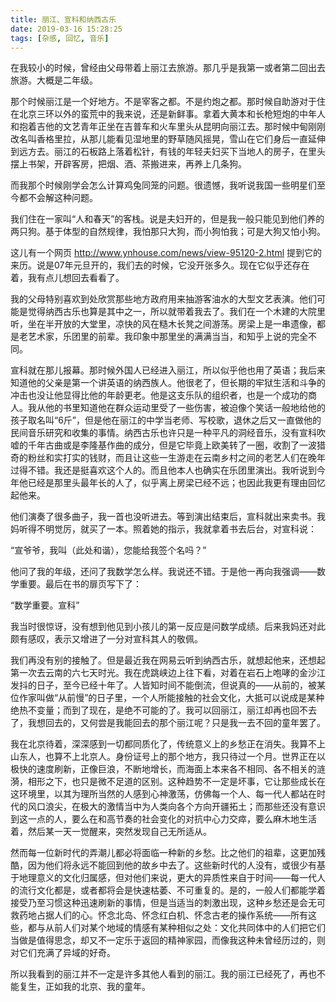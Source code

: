 ```yaml
---
title: 丽江、宣科和纳西古乐
date: 2019-03-16 15:28:25
tags: [杂感, 回忆, 音乐]
---
```


在我较小的时候，曾经由父母带着上丽江去旅游。那几乎是我第一或者第二回出去旅游。大概是二年级。

<!--more-->

那个时候丽江是一个好地方。不是宰客之都。不是约炮之都。那时候自助游对于住在北京三环以外的蛮荒中的我来说，还是新鲜事。拿着大黄本和长枪短炮的中年人和抱着吉他的文艺青年正坐在吉普车和火车里头从昆明向丽江去。那时候中甸刚刚改名叫香格里拉，从那儿能看见湿地里的野草随风摇晃，雪山在它们身后一直延伸到远方去。丽江的石板路上落着松针，有钱的年轻夫妇买下当地人的房子，在里头摆上书架，开辟客房，把烟、酒、茶搬进来，再养上几条狗。

而我那个时候刚学会怎么计算鸡兔同笼的问题。很遗憾，我听说我国一些明星们至今都不会解这种问题。

我们住在一家叫“人和春天”的客栈。说是夫妇开的，但是我一般只能见到他们养的两只狗。基于体型的自然规律，我怕那只大狗，而小狗怕我；可是大狗又怕小狗。

这儿有一个网页 http://www.ynhouse.com/news/view-95120-2.html 提到它的来历。说是07年元旦开的，我们去的时候，它没开张多久。现在它似乎还存在着，我有点儿想回去看看了。

我的父母特别喜欢到处欣赏那些地方政府用来抽游客油水的大型文艺表演。他们可能是觉得纳西古乐也算是其中之一，所以就带着我去了。我们在一个木建的大院里听，坐在半开放的大堂里，凉快的风在糙木长凳之间游荡。房梁上是一串遗像，都是老艺术家，乐团里的前辈。我印象中那里坐的满满当当，和知乎上说的完全不同。

宣科就在那儿报幕。那时候外国人已经进入丽江，所以似乎他也用了英语；我后来知道他的父亲是第一个讲英语的纳西族人。他很老了，但长期的牢狱生活和斗争的冲击也没让他显得比他的年龄更老。他是这支乐队的组织者，也是一个成功的商人。我从他的书里知道他在群众运动里受了一些伤害，被迫像个笑话一般地给他的孩子取名叫“6斤”，但是他在丽江的中学当老师、写校歌，退休之后又一直做他的民间音乐研究和收集的事情。纳西古乐也许只是一种平凡的洞经音乐，没有宣科吹嘘的千年古曲或是李隆基作曲的成分，但是它毕竟上欧美转了一圈，收割了一波猎奇的粉丝和实打实的钱财，而且让这些一生游走在云南乡村之间的老艺人们在晚年过得不错。我还是挺喜欢这个人的。而且他本人也确实在乐团里演出。我听说到今年他已经是那里头最年长的人了，似乎离上房梁已经不远；也因此我更有理由回忆起他来。

他们演奏了很多曲子，我一首也没听进去。等到演出结束后，宣科就出来卖书。我妈听得不明觉厉，就买了一本。照着她的指示，我就拿着书去后台，对宣科说：

“宣爷爷，我叫（此处和谐），您能给我签个名吗？”

他问了我的年级，还问了我数学怎么样。我说还不错。于是他一再向我强调——数学重要。最后在书的扉页写下了：

“数学重要。宣科”

我当时很惊讶，没有想到他见到小孩儿的第一反应是问数学成绩。后来我妈还对此颇有感叹，表示又增进了一分对宣科其人的敬佩。

我们再没有别的接触了。但是最近我在网易云听到纳西古乐，就想起他来，还想起第一次去云南的六七天时光。我在虎跳峡边上往下看，对着在岩石上咆哮的金沙江发抖的日子，至今已经十年了。人皆知时间不能倒流，但说真的——从前的，被某位作家叫做“从前慢”的日子里，一个人所能接触的社会文化，大抵可以说成是某种绝热不变量；而到了现在，是绝不可能的了。我可以回丽江，丽江却再也回不去了，我想回去的，又何尝是我能回去的那个丽江呢？只是我一去不回的童年罢了。

我在北京待着，深深感到一切都同质化了，传统意义上的乡愁正在消失。我算不上山东人，也算不上北京人。身份证号上的那个地方，我只待过一个月。世界正在以极快的速度刷新，正像巨浪，不断地增长，而海面上本来各不相同、各不相关的涟漪，相形之下，也只是微不足道的区别。这种趋势不一定是坏事，它让那些成长在这环境里，以其为理所当然的人感到心神激荡，仿佛每一个人、每一代人都站在时代的风口浪尖，在极大的激情当中为人类向各个方向开疆拓土；而那些还没有意识到这一点的人，要么在和高节奏的社会变化的对抗中心力交瘁，要么麻木地生活着，然后某一天一觉醒来，突然发现自己无所适从。

然而每一位新时代的弄潮儿都必将面临一种新的乡愁。比之他们的祖辈，这更加残酷，因为他们将永远不能回到他的故乡中去了。这些新时代的人没有，或很少有基于地理意义的文化归属感，但对他们来说，更大的异质性来自于时间——每一代人的流行文化都是，或者都将会是快速枯萎、不可重复的。是的，一般人们都能学着接受乃至习惯这种迅速刷新的事情，但是当适当的刺激出现，这种乡愁还是会无可救药地占据人们的心。怀念北岛、怀念红白机、怀念古老的操作系统——所有这些，都与从前人们对某个地域的情感有某种相似之处：文化共同体中的人们把它们当做是值得思念，却又不一定乐于返回的精神家园，而像我这种未曾经历过的，则对它们充满了异域的好奇。

所以我看到的丽江并不一定是许多其他人看到的丽江。我的丽江已经死了，再也不能复生，正如我的北京、我的童年。